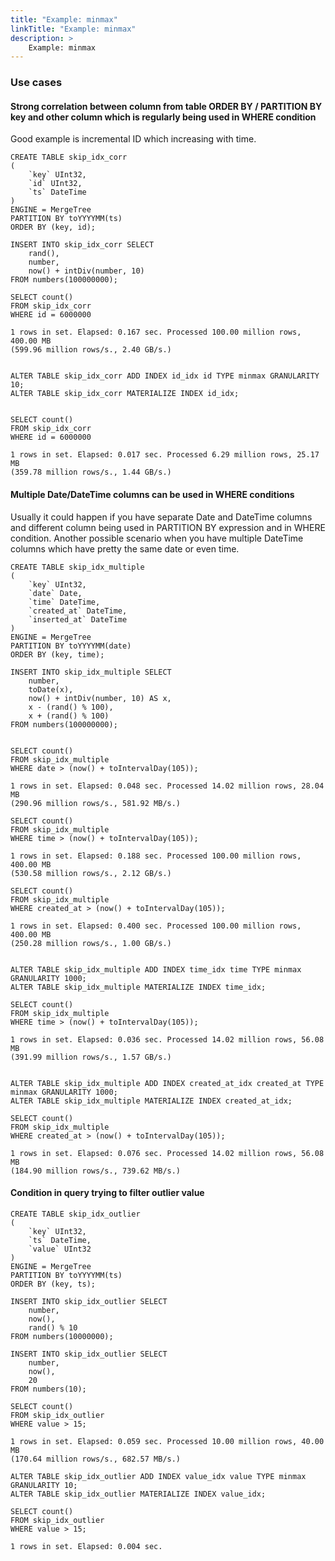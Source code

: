 ```yaml
---
title: "Example: minmax"
linkTitle: "Example: minmax"
description: >
    Example: minmax
---
```

### Use cases

#### Strong correlation between column from table ORDER BY / PARTITION BY key and other column which is regularly being used in WHERE condition

Good example is incremental ID which increasing with time.

```
CREATE TABLE skip_idx_corr
(
    `key` UInt32,
    `id` UInt32,
    `ts` DateTime
)
ENGINE = MergeTree
PARTITION BY toYYYYMM(ts)
ORDER BY (key, id);

INSERT INTO skip_idx_corr SELECT
    rand(),
    number,
    now() + intDiv(number, 10)
FROM numbers(100000000);

SELECT count()
FROM skip_idx_corr
WHERE id = 6000000

1 rows in set. Elapsed: 0.167 sec. Processed 100.00 million rows, 400.00 MB
(599.96 million rows/s., 2.40 GB/s.)


ALTER TABLE skip_idx_corr ADD INDEX id_idx id TYPE minmax GRANULARITY 10;
ALTER TABLE skip_idx_corr MATERIALIZE INDEX id_idx;


SELECT count()
FROM skip_idx_corr
WHERE id = 6000000

1 rows in set. Elapsed: 0.017 sec. Processed 6.29 million rows, 25.17 MB
(359.78 million rows/s., 1.44 GB/s.)
```

#### Multiple Date/DateTime columns can be used in WHERE conditions

Usually it could happen if you have separate Date and DateTime columns and different column being used in PARTITION BY expression and in WHERE condition. Another possible scenario when you have multiple DateTime columns which have pretty the same date or even time.

```
CREATE TABLE skip_idx_multiple
(
    `key` UInt32,
    `date` Date,
    `time` DateTime,
    `created_at` DateTime,
    `inserted_at` DateTime
)
ENGINE = MergeTree
PARTITION BY toYYYYMM(date)
ORDER BY (key, time);

INSERT INTO skip_idx_multiple SELECT
    number,
    toDate(x),
    now() + intDiv(number, 10) AS x,
    x - (rand() % 100),
    x + (rand() % 100)
FROM numbers(100000000);


SELECT count()
FROM skip_idx_multiple
WHERE date > (now() + toIntervalDay(105));

1 rows in set. Elapsed: 0.048 sec. Processed 14.02 million rows, 28.04 MB
(290.96 million rows/s., 581.92 MB/s.)

SELECT count()
FROM skip_idx_multiple
WHERE time > (now() + toIntervalDay(105));

1 rows in set. Elapsed: 0.188 sec. Processed 100.00 million rows, 400.00 MB
(530.58 million rows/s., 2.12 GB/s.)

SELECT count()
FROM skip_idx_multiple
WHERE created_at > (now() + toIntervalDay(105));

1 rows in set. Elapsed: 0.400 sec. Processed 100.00 million rows, 400.00 MB
(250.28 million rows/s., 1.00 GB/s.)


ALTER TABLE skip_idx_multiple ADD INDEX time_idx time TYPE minmax GRANULARITY 1000;
ALTER TABLE skip_idx_multiple MATERIALIZE INDEX time_idx;

SELECT count()
FROM skip_idx_multiple
WHERE time > (now() + toIntervalDay(105));

1 rows in set. Elapsed: 0.036 sec. Processed 14.02 million rows, 56.08 MB
(391.99 million rows/s., 1.57 GB/s.)


ALTER TABLE skip_idx_multiple ADD INDEX created_at_idx created_at TYPE minmax GRANULARITY 1000;
ALTER TABLE skip_idx_multiple MATERIALIZE INDEX created_at_idx;

SELECT count()
FROM skip_idx_multiple
WHERE created_at > (now() + toIntervalDay(105));

1 rows in set. Elapsed: 0.076 sec. Processed 14.02 million rows, 56.08 MB
(184.90 million rows/s., 739.62 MB/s.)
```

#### Condition in query trying to filter outlier value

```
CREATE TABLE skip_idx_outlier
(
    `key` UInt32,
    `ts` DateTime,
    `value` UInt32
)
ENGINE = MergeTree
PARTITION BY toYYYYMM(ts)
ORDER BY (key, ts);

INSERT INTO skip_idx_outlier SELECT
    number,
    now(),
    rand() % 10
FROM numbers(10000000);

INSERT INTO skip_idx_outlier SELECT
    number,
    now(),
    20
FROM numbers(10);

SELECT count()
FROM skip_idx_outlier
WHERE value > 15;

1 rows in set. Elapsed: 0.059 sec. Processed 10.00 million rows, 40.00 MB
(170.64 million rows/s., 682.57 MB/s.)

ALTER TABLE skip_idx_outlier ADD INDEX value_idx value TYPE minmax GRANULARITY 10;
ALTER TABLE skip_idx_outlier MATERIALIZE INDEX value_idx;

SELECT count()
FROM skip_idx_outlier
WHERE value > 15;

1 rows in set. Elapsed: 0.004 sec.
```
